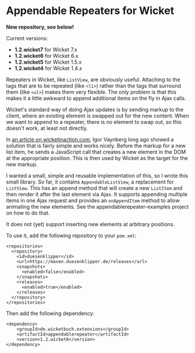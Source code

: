 # Appendable Repeaters for Wicket

**New repository, see below!**

Current versions:
 - **1.2.wicket7** for Wicket 7.x
 - **1.2.wicket6** for Wicket 6.x
 - **1.2.wicket5** for Wicket 1.5.x
 - **1.2.wicket4** for Wicket 1.4.x

Repeaters in Wicket, like `ListView`, are obviously useful. Attaching to the tags that are to be repeated (like `<li>`) rather than the tags that surround them (like `<ul>`) makes them very flexible. The only problem is that this makes it a little awkward to append additional items on the fly in Ajax calls.

Wicket's standard way of doing Ajax updates is by sending markup to the client, where an existing element is swapped out for the new content. When we want to append to a repeater, there is no element to swap out, so this doesn't work, at least not directly.

In [an article on wicketinaction.com](http://wicketinaction.com/2008/10/repainting-only-newly-created-repeater-items-via-ajax/), Igor Vaynberg long ago showed a solution that is fairly simple and works nicely. Before the markup for a new list item, he sends a JavaScript call that creates a new element in the DOM at the appropriate position. This is then used by Wicket as the target for the new markup.

I wanted a small, simple and reusable implementation of this, so I wrote this small library. So far, it contains `AppendableListView`, a replacement for `ListView`. This has an append method that will create a new `ListItem` and then render it after the last element via Ajax. It supports appending multiple items in one Ajax request and provides an `onAppendItem` method to allow animating the new elements. See the appendablerepeater-examples project on how to do that.

It does not (yet) support inserting new elements at arbitrary positions.

To use it, add the following repository to your `pom.xml`:

    <repositories>
      <repository>
        <id>duesenklipper</id>
        <url>https://maven.duesenklipper.de/releases</url>
        <snapshots>
          <enabled>false</enabled>
        </snapshots>
        <releases>
          <enabled>true</enabled>
        </releases>
      </repository>
    </repositories>

Then add the following dependency:

    <dependency>
        <groupId>de.wicketbuch.extensions</groupId>
        <artifactId>appendablerepeater</artifactId>
        <version>1.2.wicket6</version>
    </dependency>

